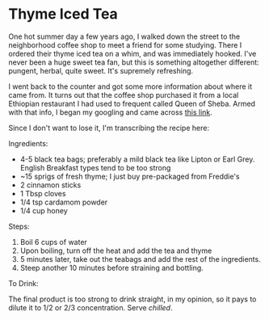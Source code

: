 # Thyme Iced Tea

One hot summer day a few years ago, I walked down the street to the neighborhood coffee shop to meet a friend for some studying. There I ordered their thyme iced tea on a whim, and was immediately hooked. I've never been a huge sweet tea fan, but this is something altogether different: pungent, herbal, quite sweet. It's supremely refreshing.

I went back to the counter and got some more information about where it came from. It turns out that the coffee shop purchased it from a local Ethiopian restaurant I had used to frequent called Queen of Sheba. Armed with that info, I began my googling and came across [this link](https://whatseatingashly.blogspot.com/2014/07/eat-good-meal-and-take-walk.html).

Since I don't want to lose it, I'm transcribing the recipe here:

Ingredients:

* 4-5 black tea bags; preferably a mild black tea like Lipton or Earl Grey. English Breakfast types tend to be too strong
* ~15 sprigs of fresh thyme; I just buy pre-packaged from Freddie's
* 2 cinnamon sticks
* 1 Tbsp cloves
* 1/4 tsp cardamom powder
* 1/4 cup honey

Steps:

1. Boil 6 cups of water
2. Upon boiling, turn off the heat and add the tea and thyme
3. 5 minutes later, take out the teabags and add the rest of the ingredients.
4. Steep another 10 minutes before straining and bottling.

To Drink:

The final product is too strong to drink straight, in my opinion, so it pays to dilute it to 1/2 or 2/3 concentration. Serve *chilled*.
